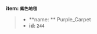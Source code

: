 <!-- BEGIN_AUTOGEN: do NOT edit in this block -->

**item: `紫色地毯`**

> * **name: ** Purple_Carpet
> * **id: `244`**

<!-- END_AUTOGEN-->
